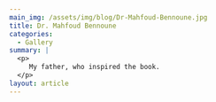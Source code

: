 ```yaml
---
main_img: /assets/img/blog/Dr-Mahfoud-Bennoune.jpg
title: Dr. Mahfoud Bennoune
categories:
  - Gallery
summary: |
  <p>
  	 My father, who inspired the book.
  </p>
layout: article
---
```


